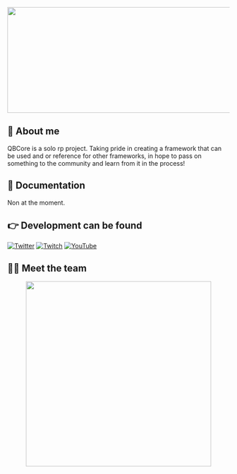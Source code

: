 <p align="center">
  <img width="612" height="240" src="https://static-cdn.jtvnw.net/jtv_user_pictures/84644480-52cb-4204-b674-8094fb4c9234-channel_offline_image-1920x1080.jpeg">
</p>

## 👋 About me
QBCore is a solo rp project. Taking pride in creating a framework that can be used and or reference for other frameworks, in hope to pass on something to the community and learn from it in the process!

## 📖 Documentation
Non at the moment.

## 👉 Development can be found
[![Twitter](https://panels.twitch.tv/panel-820771672-image-9b23069c-6f9f-474a-9577-a3f600668fcf)](https://twitter.com/darthgaijin)
[![Twitch]()](https://www.twitch.tv/darthgaijin)
[![YouTube](https://panels.twitch.tv/panel-820771672-image-a8eda2f2-ac5d-49ce-b626-5c97f1456386)](https://www.youtube.com/)

## 👨‍💻 Meet the team
<p align="center">
 <a href=https://ko-fi.com/kakarot><img width="420" src=https://github-readme-stats.vercel.app/api?username=darthgaijin&count_private=true&show_icons=true&title_color=dc143c&text_color=ffffff&icon_color=dc143c&hide_border=true&bg_color=282a36&layout=compact&hide_title=false&hide_rank=false><a>
</p>
